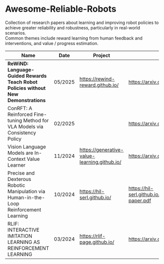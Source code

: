 # Awesome-Reliable-Robots
Collection of research papers about learning and improving robot policies to achieve greater reliability and robustness, particularly in real-world scenarios.  
Common themes include reward learning from human feedback and interventions, and value / progress estimation.

| **Name**                                                                                                       | **Date**  | **Project**                                 | **Paper**                                           | **Code** |
|----------------------------------------------------------------------------------------------------------------|-----------|---------------------------------------------|-----------------------------------------------------|----------|
| **ReWiND: Language-Guided Rewards Teach Robot Policies without New Demonstrations**                           | 05/2025   | https://rewind-reward.github.io/            | https://arxiv.org/abs/2505.10911                   | None     |
| ConRFT: A Reinforced Fine-tuning Method for VLA Models via Consistency Policy                                  | 02/2025   |                                             | https://arxiv.org/pdf/2502.05450                    | GitHub   |
| Vision Language Models are In-Context Value Learner                                                           | 11/2024   | https://generative-value-learning.github.io/ | https://arxiv.org/pdf/2411.04549                   | None     |
| Precise and Dexterous Robotic Manipulation via Human-in-the-Loop Reinforcement Learning                       | 10/2024   | https://hil-serl.github.io/                 | https://hil-serl.github.io/static/hil-serl-paper.pdf | GitHub   |
| RLIF: INTERACTIVE IMITATION LEARNING AS REINFORCEMENT LEARNING                                                | 03/2024   | https://rlif-page.github.io/                | https://arxiv.org/pdf/2311.12996                   | GitHub   |

